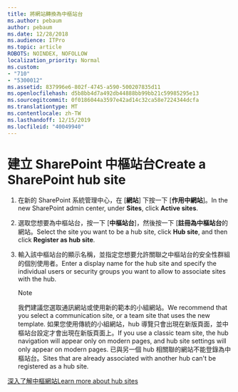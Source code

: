 ```yaml
---
title: 將網站轉換為中樞站台
ms.author: pebaum
author: pebaum
ms.date: 12/28/2018
ms.audience: ITPro
ms.topic: article
ROBOTS: NOINDEX, NOFOLLOW
localization_priority: Normal
ms.custom:
- "710"
- "5300012"
ms.assetid: 837996e6-802f-4745-a590-500207835d11
ms.openlocfilehash: d5b8bb4d7a492db44888bb99bb21c59985295e13
ms.sourcegitcommit: 0f0186044a3597e42ad14c32ca58e7224344dcfa
ms.translationtype: MT
ms.contentlocale: zh-TW
ms.lasthandoff: 12/15/2019
ms.locfileid: "40049940"
---
```

# <a name="create-a-sharepoint-hub-site"></a><span data-ttu-id="e0ec6-102">建立 SharePoint 中樞站台</span><span class="sxs-lookup"><span data-stu-id="e0ec6-102">Create a SharePoint hub site</span></span>

1. <span data-ttu-id="e0ec6-103">在新的 SharePoint 系統管理中心，在 [**網站**] 下按一下 [**作用中網站**]。</span><span class="sxs-lookup"><span data-stu-id="e0ec6-103">In the new SharePoint admin center, under **Sites**, click **Active sites**.</span></span>

2. <span data-ttu-id="e0ec6-104">選取您想要為中樞站台，按一下 [**中樞站台**]，然後按一下 [**註冊為中樞站台**的網站。</span><span class="sxs-lookup"><span data-stu-id="e0ec6-104">Select the site you want to be a hub site, click **Hub site**, and then click **Register as hub site**.</span></span>

3. <span data-ttu-id="e0ec6-105">輸入該中樞站台的顯示名稱，並指定您想要允許關聯之中樞站台的安全性群組的個別使用者。</span><span class="sxs-lookup"><span data-stu-id="e0ec6-105">Enter a display name for the hub site and specify the individual users or security groups you want to allow to associate sites with the hub.</span></span>

    > [!NOTE]
    >  <span data-ttu-id="e0ec6-106">我們建議您選取通訊網站或使用新的範本的小組網站。</span><span class="sxs-lookup"><span data-stu-id="e0ec6-106">We recommend that you select a communication site, or a team site that uses the new template.</span></span> <span data-ttu-id="e0ec6-107">如果您使用傳統的小組網站，hub 導覽只會出現在新版頁面，並中樞站台設定才會出現在新版頁面上。</span><span class="sxs-lookup"><span data-stu-id="e0ec6-107">If you use a classic team site, the hub navigation will appear only on modern pages, and hub site settings will only appear on modern pages.</span></span> <span data-ttu-id="e0ec6-108">已與另一個 hub 相關聯的網站不能登錄為中樞站台。</span><span class="sxs-lookup"><span data-stu-id="e0ec6-108">Sites that are already associated with another hub can't be registered as a hub site.</span></span>
  
[<span data-ttu-id="e0ec6-109">深入了解中樞網站</span><span class="sxs-lookup"><span data-stu-id="e0ec6-109">Learn more about hub sites</span></span>](https://go.microsoft.com/fwlink/?linkid=869149)
  